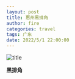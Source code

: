```yaml
---
layout: post
title: 惠州黑排角
author: fire
categories: travel
tags: 广东
date: 2022/5/1 22:00:00
---
```


![title](https://image.sideproject.cn/titlex/titlex_059.jpg)

**黑排角**